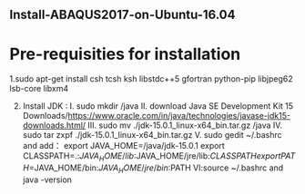 ## Install-ABAQUS2017-on-Ubuntu-16.04
# Pre-requisities for installation
1.sudo apt-get install csh tcsh ksh libstdc++5 gfortran python-pip libjpeg62 lsb-core libxm4

2. Install JDK : 
I. sudo mkdir /java
II. download Java SE Development Kit 15 Downloads/https://www.oracle.com/in/java/technologies/javase-jdk15-downloads.html/
III. sudo mv ./jdk-15.0.1_linux-x64_bin.tar.gz /java
IV. sudo tar zxpf ./jdk-15.0.1_linux-x64_bin.tar.gz
V. sudo gedit ~/.bashrc and add： 
export JAVA_HOME=/java/jdk-15.0.1
export CLASSPATH=.:$JAVA_HOME/lib:$JAVA_HOME/jre/lib:$CLASSPATH
export PATH=$JAVA_HOME/bin:$JAVA_HOME/jre/bin:$PATH
VI:source ~/.bashrc and java -version


